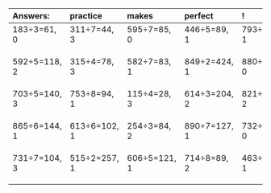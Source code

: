 | Answers: | practice | makes | perfect | ! |
| :--- | :--- | :--- | :--- | :--- |
| 183÷3=61, 0 | 311÷7=44, 3 | 595÷7=85, 0 | 446÷5=89, 1 | 793÷6=132, 1 | 
|   |   |   |   |   | 
|   |   |   |   |   | 
|   |   |   |   |   | 
| 592÷5=118, 2 | 315÷4=78, 3 | 582÷7=83, 1 | 849÷2=424, 1 | 880÷2=440, 0 | 
|   |   |   |   |   | 
|   |   |   |   |   | 
|   |   |   |   |   | 
| 703÷5=140, 3 | 753÷8=94, 1 | 115÷4=28, 3 | 614÷3=204, 2 | 821÷7=117, 2 | 
|   |   |   |   |   | 
|   |   |   |   |   | 
|   |   |   |   |   | 
| 865÷6=144, 1 | 613÷6=102, 1 | 254÷3=84, 2 | 890÷7=127, 1 | 732÷3=244, 0 | 
|   |   |   |   |   | 
|   |   |   |   |   | 
|   |   |   |   |   | 
| 731÷7=104, 3 | 515÷2=257, 1 | 606÷5=121, 1 | 714÷8=89, 2 | 463÷7=66, 1 | 
|   |   |   |   |   | 
|   |   |   |   |   | 
|   |   |   |   |   | 
